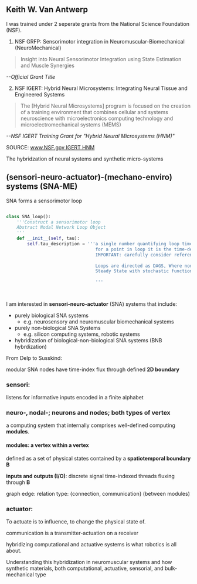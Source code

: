 ## Keith W. Van Antwerp

I was trained under 2 seperate grants from the National Science Foundation (NSF).

1. NSF GRFP: Sensorimotor integration in Neuromuscular-Biomechanical (NeuroMechanical)
> Insight into Neural Sensorimotor Integration using State Estimation and Muscle Synergies

_--Official Grant Title_

2. NSF IGERT: Hybrid Neural Microsystems: Integrating Neural Tissue and Engineered Systems

> The [Hybrid Neural Microsystems] program is focused on the creation of a training
> environment that combines cellular and systems neuroscience with microelectronics
> computing technology and microelectromechanical systems (MEMS)

_--NSF IGERT Training Grant for "Hybrid Neural Microsystems (HNM)"_

SOURCE: [www.NSF.gov IGERT HNM](https://www.nsf.gov/awardsearch/showAward?AWD_ID=0333411)

The hybridzation of neural systems and synthetic micro-systems


## (sensori-neuro-actuator)-(mechano-enviro) systems (SNA-ME)

SNA forms a sensorimotor loop

```python

class SNA_loop():
    '''Construct a sensorimotor loop
    Abstract Nodal Network Loop Object 
    '''
    def __init__(self, tau):
        self.tau_description = '''a single number quantifying loop time
                                  for a point in loop it is the time-delay
                                  IMPORTANT: carefully consider reference before defining time-delay
                                  
                                  Loops are directed as DAGS, Where nodes are at
                                  Steady State with stochastic functionality
                                  
                                  '''
        



```

I am interested in **sensori-neuro-actuator** (SNA) systems that include:

+ purely biological SNA systems
  + e.g. neurosensory and neuromuscular biomechanical systems
+ purely non-biological SNA Systems 
  + e.g. silicon computing systems, robotic systems
+ hybridization of biological-non-biological SNA systems (BNB hybrdization)

From Delp to Susskind:

modular SNA nodes have time-index flux through defined **2D boundary**

### sensori:

listens for informative inputs encoded in a finite alphabet

### neuro-, nodal-; neurons and nodes; both types of vertex

a computing system that internally comprises well-defined computing **modules**.

#### modules: a vertex within a vertex

defined as a set of physical states
contained by a **spatiotemporal boundary B**

**inputs and outputs (I/O)**: discrete signal time-indexed threads
fluxing through **B**

graph edge: relation type: {connection, communication} (between modules)

### actuator:

To actuate is to influence, to change the physical state of. 

communication is a transmitter-actuation on a receiver

hybridizing computational and actuative systems is what robotics is all about.

Understanding this hybridization in neuromuscular systems and
how synthetic materials, both computational, actuative, sensorial,
and bulk-mechanical type 




